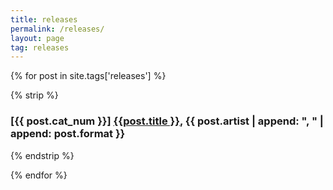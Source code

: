 ```yaml
---
title: releases
permalink: /releases/
layout: page
tag: releases
---
```


{% for post in site.tags['releases'] %}

{% strip %}<h3>[{{ post.cat_num }}] <a class="post-link" href="{{ post.url }}">{{post.title }}</a>, {{ post.artist | append: ", " | append: post.format }}</h3>{% endstrip %}

{% endfor %}
